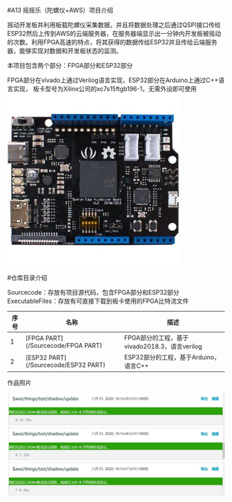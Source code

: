 #A13 摇摇乐（陀螺仪+AWS）项目介绍

摇动开发板并利用板载陀螺仪采集数据，并且将数据处理之后通过QSPI接口传给ESP32然后上传到AWS的云端服务器，在服务器端显示出一分钟内开发板被摇动的次数。利用FPGA高速的特点，将其获得的数据传给ESP32并且传给云端服务器，能够实现对数据和开发板状态的监测。

本项目包含两个部分：FPGA部分和ESP32部分

FPGA部分在vivado上通过Verilog语言实现，ESP32部分在Arduino上通过C++语言实现，
板卡型号为Xilinx公司的xc7s15ftgb196-1，无需外设即可使用
![](/Images/SEA.jpg)

#仓库目录介绍

Sourcecode：存放有项目源代码，包含FPGA部分和ESP32部分
ExecutableFiles：存放有可直接下载到板卡使用的FPGA比特流文件

| 序号 | 名称                                                      | 描述                                |
| ---- | ------------------------------------------------------------ | ------------------------------------------ |
| 1    | [FPGA PART](/Sourcecode/FPGA PART)                           | FPGA部分的工程，基于vivado2018.3，语言verilog  |
| 2    | [ESP32 PART](/Sourcecode/ESP32 PART)                           | ESP32部分的工程，基于Arduino，语言C++  |

作品照片

![](/Images/AWS.jpg)